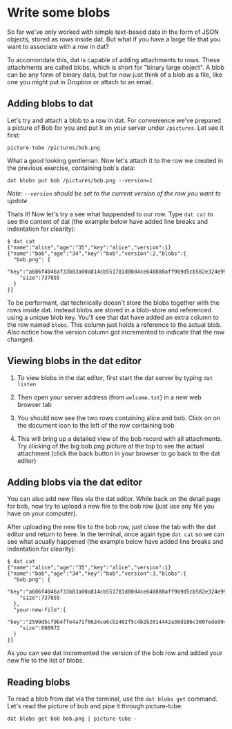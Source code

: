 # Write some blobs

So far we've only worked with simple text-based data in the form of JSON
objects, stored as rows inside dat. But what if you have a large file
that you want to associate with a row in dat?

To accomondate this, dat is capable of adding attachments to rows.
These attachments are called blobs, which is short for "binary large
object". A blob can be any form of binary data, but for now just think
of a blob as a file, like one you might put in Dropbox or attach to an
email.

## Adding blobs to dat

Let's try and attach a blob to a row in dat. For convenience we've
prepared a picture of Bob for you and put it on your server under
`/pictures`. Let see it first:

```
picture-tube /pictures/bob.png
```

What a good looking gentleman. Now let's attach it to the row we created
in the previous exercise, containing bob's data:

```
dat blobs put bob /pictures/bob.png --version=1
```

*Note: `--version` should be set to the current version of the row you
want to update*

Thats it! Now let's try a see what happended to our row. Type `dat cat`
to see the content of dat (the example below have added line breaks and
indentation for clearity):

```
$ dat cat
{"name":"alice","age":"35","key":"alice","version":1}
{"name":"bob","age":"34","key":"bob","version":2,"blobs":{
  "bob.png": {
    "key":"a606f4046af33b83a00a814cb551781d00d4ce648880aff9b9d5cb582e324e99",
    "size":737855
  }
}}
```

To be performant, dat technically doesn't store the blobs together with
the rows inside dat. Instead blobs are stored in a blob-store and
referenced using a unique blob key. You'll see that dat have added an
extra column to the row named `blobs`. This column just holds a
reference to the actual blob. Also notice how the version column got
incremented to indicate that the row changed.

## Viewing blobs in the dat editor

1. To view blobs in the dat editor, first start the dat server by typing
`dat listen`

1. Then open your server address (from `welcome.txt`) in a new web
browser tab

1. You should now see the two rows containing alice and bob. Click on on
the document icon to the left of the row containing bob

1. This will bring up a detailed view of the bob record with all
attachments. Try clicking of the big bob.png picture at the top to see
the actual attachment (click the back button in your browser to go back
to the dat editor)

## Adding blobs via the dat editor

You can also add new files via the dat editor. While back on the detail
page for bob, now try to upload a new file to the bob row (just use any
file you have on your computer).

After uploading the new file to the bob row, just close the tab with the
dat editor and return to here. In the terminal, once again type `dat cat`
so we can see what acually happened (the example below have added line
breaks and indentation for clearity):

```
$ dat cat
{"name":"alice","age":"35","key":"alice","version":1}
{"name":"bob","age":"34","key":"bob","version":3,"blobs":{
  "bob.png": {
    "key":"a606f4046af33b83a00a814cb551781d00d4ce648880aff9b9d5cb582e324e99",
    "size":737855
  },
  "your-new-file":{
    "key":"2599d5cf9b4ffe4a71f0624ce6cb2402f5c4b2b2014442a36d186c3007ede994",
    "size":808972
  }
}}
```

As you can see dat incremented the version of the bob row and added your
new file to the list of blobs.

## Reading blobs

To read a blob from dat via the terminal, use the `dat blobs get`
command. Let's read the picture of bob and pipe it through picture-tube:

```
dat blobs get bob bob.png | picture-tube -
```
